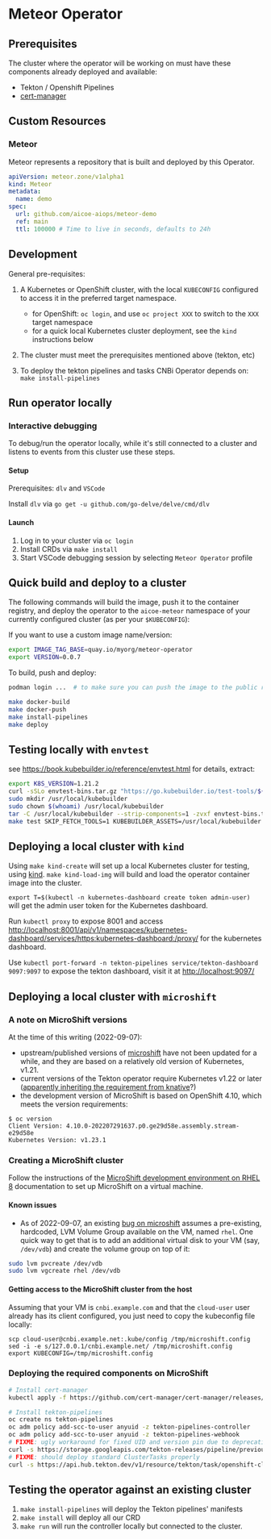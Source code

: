 # Meteor Operator

## Prerequisites

The cluster where the operator will be working on must have these components already deployed and available:

- Tekton / Openshift Pipelines
- [cert-manager](https://github.com/cert-manager/cert-manager)

## Custom Resources

### Meteor

Meteor represents a repository that is built and deployed by this Operator.

```yaml
apiVersion: meteor.zone/v1alpha1
kind: Meteor
metadata:
  name: demo
spec:
  url: github.com/aicoe-aiops/meteor-demo
  ref: main
  ttl: 100000 # Time to live in seconds, defaults to 24h
```

## Development

General pre-requisites:

1. A Kubernetes or OpenShift cluster, with the local `KUBECONFIG` configured to access it in the preferred target namespace.

   - for OpenShift: `oc login`, and use `oc project XXX` to switch to the `XXX` target namespace
   - for a quick local Kubernetes cluster deployment, see the `kind` instructions below

2. The cluster must meet the prerequisites mentioned above (tekton, etc)

3. To deploy the tekton pipelines and tasks CNBi Operator depends on: `make install-pipelines`

## Run operator locally

### Interactive debugging

To debug/run the operator locally, while it's still connected to a cluster and listens to events from this cluster use these steps.

#### Setup

Prerequisites: `dlv` and `VSCode`

Install `dlv` via `go get -u github.com/go-delve/delve/cmd/dlv`

#### Launch

1. Log in to your cluster via `oc login`
2. Install CRDs via `make install`
3. Start VSCode debugging session by selecting `Meteor Operator` profile

## Quick build and deploy to a cluster

The following commands will build the image, push it to the container registry, and deploy the operator to the `aicoe-meteor` namespace of your currently configured cluster (as per your `$KUBECONFIG`):

If you want to use a custom image name/version:

```sh
export IMAGE_TAG_BASE=quay.io/myorg/meteor-operator
export VERSION=0.0.7
```

To build, push and deploy:

```sh
podman login ...  # to make sure you can push the image to the public registry

make docker-build
make docker-push
make install-pipelines
make deploy
```

## Testing locally with `envtest`

see <https://book.kubebuilder.io/reference/envtest.html> for details, extract:

```sh
export K8S_VERSION=1.21.2
curl -sSLo envtest-bins.tar.gz "https://go.kubebuilder.io/test-tools/${K8S_VERSION}/$(go env GOOS)/$(go env GOARCH)"
sudo mkdir /usr/local/kubebuilder
sudo chown $(whoami) /usr/local/kubebuilder
tar -C /usr/local/kubebuilder --strip-components=1 -zvxf envtest-bins.tar.gz
make test SKIP_FETCH_TOOLS=1 KUBEBUILDER_ASSETS=/usr/local/kubebuilder ENABLE_WEBHOOKS=false
```

## Deploying a local cluster with `kind`

Using `make kind-create` will set up a local Kubernetes cluster for testing, using [kind](https://kind.sigs.k8s.io/).
`make kind-load-img` will build and load the operator container image into the cluster.

`export T=$(kubectl -n kubernetes-dashboard create token admin-user)` will get the admin user token for the
Kubernetes dashboard.

Run `kubectl proxy` to expose 8001 and access <http://localhost:8001/api/v1/namespaces/kubernetes-dashboard/services/https:kubernetes-dashboard:/proxy/> for the kubernetes dashboard.

Use `kubectl port-forward -n tekton-pipelines service/tekton-dashboard 9097:9097` to expose the tekton dashboard, visit it at <http://localhost:9097/>

## Deploying a local cluster with `microshift`

### A note on MicroShift versions

At the time of this writing (2022-09-07):

- upstream/published versions of [microshift](https://github.com/openshift/microshift) have not been updated for a while, and they are based on a relatively old version of Kubernetes, v1.21.
- current versions of the Tekton operator require Kubernetes v1.22 or later ([apparently inheriting the requirement from knative](https://github.com/tektoncd/operator/blob/f09e32ac1e238aa1d235923735ea3db2f02f66fe/vendor/knative.dev/pkg/version/version.go#L36)?)
- the development version of MicroShift is based on OpenShift 4.10, which meets the version requirements:

```shell
$ oc version
Client Version: 4.10.0-202207291637.p0.ge29d58e.assembly.stream-e29d58e
Kubernetes Version: v1.23.1
```

### Creating a MicroShift cluster

Follow the instructions of the [MicroShift development environment on RHEL 8](https://github.com/openshift/microshift/blob/main/docs/devenv_rhel8.md) documentation to set up MicroShift on a virtual machine.

#### Known issues

- As of 2022-09-07, an existing [bug on microshift](https://github.com/openshift/microshift/issues/880) assumes a pre-existing, hardcoded, LVM Volume Group available on the VM, named `rhel`. One quick way to get that is to add an additional virtual disk to your VM (say, `/dev/vdb`) and create the volume group on top of it:

```sh
sudo lvm pvcreate /dev/vdb
sudo lvm vgcreate rhel /dev/vdb
```

#### Getting access to the MicroShift cluster from the host

Assuming that your VM is `cnbi.example.com` and that the `cloud-user` user already has its client configured, you just need to copy the kubeconfig file locally:

```shell
scp cloud-user@cnbi.example.net:.kube/config /tmp/microshift.config
sed -i -e s/127.0.0.1/cnbi.example.net/ /tmp/microshift.config
export KUBECONFIG=/tmp/microshift.config
```

### Deploying the required components on MicroShift

```sh
# Install cert-manager
kubectl apply -f https://github.com/cert-manager/cert-manager/releases/download/v1.8.0/cert-manager.yaml

# Install tekton-pipelines
oc create ns tekton-pipelines
oc adm policy add-scc-to-user anyuid -z tekton-pipelines-controller
oc adm policy add-scc-to-user anyuid -z tekton-pipelines-webhook
# FIXME: ugly workaround for fixed UID and version pin due to deprecations in kube 1.25+
curl -s https://storage.googleapis.com/tekton-releases/pipeline/previous/v0.39.0/release.notags.yaml | grep -vw 65532 | oc apply -f-
# FIXME: should deploy standard ClusterTasks properly
curl -s https://api.hub.tekton.dev/v1/resource/tekton/task/openshift-client/0.2/raw | sed -e s/Task/ClusterTask/ | oc apply -f-
```

## Testing the operator against an existing cluster

1. `make install-pipelines` will deploy the Tekton pipelines' manifests
1. `make install` will deploy all our CRD
1. `make run` will run the controller locally but connected to the cluster.

